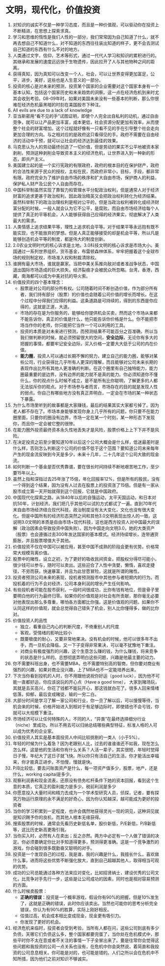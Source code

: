 # 文明，现代化，价值投资

1. 对知识的诚实不仅是一种学习态度，而且是一种价值观，可以驱动你在投资上不断精进，在思想上探索求真。
2. 学习和思维的惰性是我们人性的一部分，我们常常因为自己知道了什么，就不再去想自己不知道什么，对不知道的东西往往装出知道的样子，更不会去测试自己知道的东西有什么不对的地方。
3. 人类通过文字，信仰，艺术等形式，通过一代代人学习和知识的累积进行的。其继承和发展的速度远远快于生物遗传，因此拉开了人与其他物种之间的距离。
4. 获得真知，因为真知可以改变一个人，社会，可以让世界变得更加富足，公平，进步，美好，这些也是人生意义的一部分。
5. 投资的核心是对未来的预测，投资某个国家的企业需要对这个国家本身有一个基本认知，包括这个国家历史和未来趋势的洞察。这一点在经济危机到来时尤其会收到考验。08-09年时，如果对美国未来没有一些基本的判断，那么你很难在经济危机最黑暗的时刻在美国股市下种注。
6. All evils are due to a lack of knowledge
7. 亚当斯密用“看不见的手”试图证明，即使个人完全出自私利的动机，通过自由竞争，就可以让产品更加丰富，成本更低，社会资源分配更加有效率，从而使整个社会的财富增加。这个过程就好像有一只看不见的手在引导整个社会走向更加合理的方向。与之相对应的是政府这只看得见的手。政府不需要在自由经济的活动中干预，就可以让社会的经济达到最佳的效果。
8. 马克思认为人的劳动最终创造了一切价值，但是劳动的果实不公平地被资本家剥削，预测这种剥削会导致资本主义的经济危机，让世界进入到一种新的形态，即共产主义。
9. 美国建立起的是一个实行宪政的有限政府，政府的根本目的在保护财产，政府的合法性来源于民众的授权，主权在民，而政府非常小，目标，手段，都非常有限。政府完全为了维护自由市场的秩序和扩大自由市场，保护商人的利益，保护私人财产及公民个人自由而存在。
10. 中国科举制虽然实现了靠智力和管理水平分配政治权利，但是通常人对于经济财富的追求更甚于政治权利，因此政治精英又会把政治权利转化为经济结果。虽然科举制下的政治治理权利是相对公平的，但是当政治权利被转化成经济财富分配的时候，一般人就会认为它不公平，是腐败。而自由市场经济给每个人提供了真正的平等机会，人人能够获得自己应得的经济果实，彻底解决了人类最大的需求。
11. 人类情感上追求结果平等，理性上追求机会平等。对于结果平等永远抱有既不能实现，也不能放弃的梦想。但是人真正能够接受的却是机会平等，所以凡是能够创造机会平等的制度，都是伟大的制度创新。
12. 2.0农业文明时代的核心诉求是土地，3.0科技文明的核心诉求是市场大小。美国通过一系列世界组织，货币基金，布雷顿森林体系，牢牢把握着这个全球市场的规则制定权，市场准入权和制裁清除权。
13. 谁拥有最大市场，谁就是赢家。当把中美关系推向敌对或者准战争状态，中国退出国际市场造成的巨大损失，经济裂痕才会被民众所忽略。台湾，香港，西藏，南海都可以成为中美对抗的导火索。
14. 价值投资的四个基本理念：
    - 股票是对公司的部分所有权。公司随着时间不断创造价值，作为部分所有者，我们持有部分（股票）的价值也会随着公司价值的增长而增长。在这个过程中分得我们应得的利益。这条道路是可持续的，得到的东西是你应得的，这就是正道，大道。
    - 市场的存在是为你服务的，能够给你提供机会买卖，然而这个市场从来都不能告诉你，真正的价值是什么，他只能告诉你价格是什么。你不能把市场当作你的老师，你只能把它当作一个可以利用的工具。
    - 投资的本质是对未来进行预测，而预测结果不可能百分之百准确，所以当我们做判断的时候，就必须预留很大的空间，**安全边际**，无论你有多大的把握的事情，都要牢记安全边际，买入价格一定要大大低于公司的内在价值。
    - **能力圈**，投资人可以通过长期不懈的努力，建立自己的能力圈，能够对某些公司，行业获得比几乎所有人更深的理解，而且能够对公司未来长期的表现作出比所有其他人更准确的判断。在这个圈里有自己独特能力，能力圈最重要的是边界，没有边界的能力就不是真的能力。你必须知道你不懂什么，你的观点什么时候不成立，是不是所有比你聪明，了解更多的人都无法驳斥你的观点。对于市场参与者而言，市场存在的目的就是发现人性的弱点。你自己有哪些地方没有真正弄明白，一定会在市场的某一种状态下暴露。
15. 为什么市场里听到的故事都是大家赚钱，最后的结果其实大家都亏掉了。因为老人都不存在了。市场本身能够发现你身上几乎所有的问题，你只要不在能力圈里面，只要你的圈没有边界，市场一定在某一个时刻，某一种形态下发现你，而且你一定会被它整的很惨。
16. 在能力圈外投资最终资本永久性地丢失才是风险，股票价格上上下下并不是风险。
17. 在决定投资之前至少要知道10年以后这个公司大概会是什么样，低迷最差时是什么样，否则怎么判断这个公司的价值不低于这个范围？要知道公司未来每年产生的现金流反映到今天是多少，未来十几年，二十几年这个公司大致的现金流。
18. 如何判断一个基金是否优秀靠谱，要在很长时间持续不断地艰苦地工作，至少要15年以上。
19. 虽然上指和深指过去25年涨了15倍，年化回报率12%，但是所有的股民，没有一个得到这个结果，因为没有人过去在股票上的投资涨了15倍。但是有一家从股市成立第一天开始就得到这个回报，它就是中国政府。
20. 中国现代化探索之路，从1840年以后的自强运动，太平天国运动，和日本对抗50年，计划经济。我们把几乎其他可以试的方式都试了一遍。直到70年代末自由市场经济结合现代科技，政治制度没有太大变化，文化也没有很大变化。但是中国所有的经济形态突然之间和其他3.0文明表现出惊人的一致。这说明3.0文明的本质是自由市场+现代科技，这也是西方投资人对中国最大的误解（政治因素会导致投资中国失败）。因为中国走向文明3.0，她的大类资产（股票）也会遵循过去300年发达国家的基本模式。经济持续增长，连带通货膨胀，并且股票增值大于其他。
21. 价值投资不仅在中国可以被应用，甚至中国不成熟的阶段会更有优势。价格常常大规模背离价值。
22. 股票中的赌性，设立之初，为了更好的吸收民间资金，把股权分得尽可能小，很少钱可以参与，随时可以卖出。这些迎合了人性中贪婪，懒惰，喜欢走捷径，不劳而获，快速暴富，并且为此甘愿冒险，这就是所谓的赌性。
23. 投资者预测公司未来的表现，投机者预测股市中其他参与者短期内的行为。而投机着的行为不会对经济，公司本身利润的增长产生任何影响。
24. 有些投机者可能在股市获利，一段时间很成功，比你有钱有地位，但是骨子里要明白他的行为最终归零。如果你的价值观是对社会有所贡献，那你毫无必要对他表现出那么多尊重，哪怕各方面都比你强。这是价值观的问题。如果你不认同这样的价值观，就会总觉得自己错失了机会，别人比你懂得多，做的比你对。
25. 价值投资人的品性
    - 独立，看重自己内心的判断尺度，不倚重别人的尺度
    - 客观，受情绪的影响比较小
    - 既要极度的耐心，又要非常地果决。没有机会的时候，他可以很多年不出手，而一旦机会降临，又一下子变得非常果决，可以毫不犹豫地下重注。
    - 对商业有极度强烈的兴趣，这个生意怎么赚的钱，为什么赚钱，将来竞争的状态是什么样的。总想彻底弄明白这些问题，兴趣是他最主要的动力。
26. 你不需要科班出身，也不需要MBA，也不需要特别高的智商，但你要对商业有强烈的兴趣，如果对商业没兴趣，上了MBA也不一定能培养出来。
27. 下次当你看到投机的人时，你不用跟他说祝你好运（good luck），因为他不可能一直都好运，你应该说玩的开心点（Have a good time）， 大家到赌场玩，其就是去买高兴，你花了钱都不能玩开心，那这钱就白花了。很多人回来情绪低落，抑郁，最后变成赌徒，输的一穷二白。
28. 大部分时间是学习了解一家公司和行业，你一旦了解以后，可以慢慢等待，当机会来的时候，价格开始进入到相对于有足够边际时，即使错也不会亏钱，你就可以大规模下重注。
29. 市场经济可以让任何特殊的人，不同的人，“异类”在最终选择细分行业（niche）里成功，所以不用去可以归纳总结哪些典型特征，标准人格的人可以成为优秀的企业家。
30. 价值投资人其实是基本面投资人中间比较挑剔的一类人（小于5%）。
31. 年轻的时候为什么着急？因为老跟别人比，过去的谁谁谁还不如我，现在怎么怎么样。这是他的生活和你有什么关系？人活一辈子，其实很短，年轻时觉得日子慢，年纪大了这日子就飞快。所以你只有活自己的生活，你才能活出幸福来，你才能真正进步。不怕慢，慢就是快。
32. P/B比较低，要去问账面资产是什么，每一项资产值多少，股票，地产，还是什么，working capital是多少。
33. 观察利润表和现金流表，还原没有债务杠杆条件下她的资本回报，看到这个生意的本质，它真正的盈利能力是多少。税前利润是多少
34. 你愿意投入大量时间和精力去成为一个学术型研究人员，侦探，记者，要有探究万物运行原理的永不满足的好奇心，因为你认知越深，越可能成为更好的投资者
35. 当你的学习积累到一定程度，也许会偶然地获得灵光一现的洞见，这种洞见就是知识赐予你的良机，而其他人根本无缘获得。
36. 搜索股票的时候，通常会先看历史新低名单，股价新低，P/E新低，P/B新低等，这比历史新高更吸引我。
37. 当你买入时，必然有人在卖出；反之亦然。两方中必定有一个人做了错误的决定。你必须要确定你比对手知道得更多，预测得更准确。这是一个竞争激烈的游戏，你会碰到很多既勤奋又聪明的对手。
38. 投资是一个发现自己的过程，我是谁，我的兴趣是什么，我擅长什么，喜欢做什么事，进而将这些优势不断强化放大，直到自己超越其他人，取得相当可观的优势。
39. 成功的公司总能通过各种方法来应对变化，比如招贤纳士，建设优秀的公司文化，比竞争对手先行一步，这些是让公司成功的因素，同时也是相对容易预测的方面。
40. 什么时候卖股票：
    - **正确的错误**：投资是一个概率游戏，假设你有90%的把握，但是10%发生了，这就是正确的错误，此时你应该卖出。当然也可能你的思考分析完全错误，你认为有90%的胜算，实际上刚好相反。
    - 估值过高，机会成本相比变成现金，现金更有吸引力。
    - 你发现了更好的机会。
41. 经济危机来临时，投资者会受到考验，当所有人都在问，这些公司到底有多少负债，天哪它们负债这么多，整个国家都要完蛋了，当你处在危机模式中，那些平时你不太在意或者不关注的事情一下子全冒出来了。要是往常你会觉得这些问题和我投资的公司一点关系也没有，在危机中你会突然说，着简直和我投资的公司息息相关。你可能是对的，也可能是错的。人们之所以会在危机中不知所措，因为他们之前对知识不够诚实。

